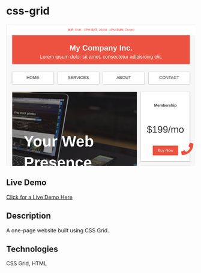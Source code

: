 # css-grid
![Demo Image](img/demo.jpg)

## Live Demo
[Click for a Live Demo Here](http://apps.javierlona.com/one/)

## Description
A one-page website built using CSS Grid.

## Technologies
CSS Grid, HTML
